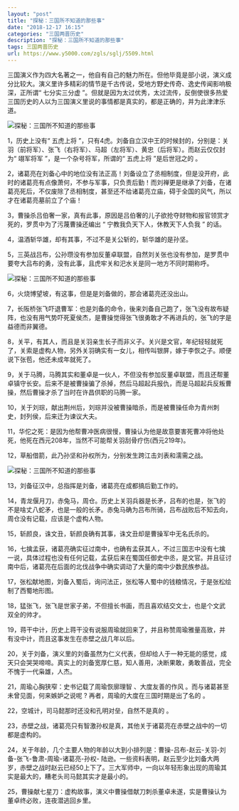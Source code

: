 ```yaml
---
layout: "post"
title: "探秘：三国所不知道的那些事"
date: "2018-12-17 16:15"
categories: "三国两晋历史"
description: "探秘：三国所不知道的那些事"
tags: 三国两晋历史
url: https://www.y5000.com/zgls/sglj/5509.html
---
```






三国演义作为四大名著之一，他自有自己的魅力所在。但他毕竟是部小说，演义成分比较大。演义里许多精彩的情节是千古传说，受地方野史传奇、逸史传闻影响极深，正所谓“
七分实三分虚 ”。但就是因为太过优秀，太过流传，反倒使很多热爱三国历史的人以为三国演义里说的事情都是真实的，都是正确的，并为此津津乐道。

![探秘：三国所不知道的那些事](/uploads/allimg/161118/6-16111Q544009C.JPG)

1，历史上没有“ 五虎上将 ”，只有4虎。刘备自立汉中王的时候封的，分别是：关羽（前将军）、张飞（右将军）、马超（左将军）、黄忠（后将军）。而赵云仅仅封为“
翊军将军 ”，是一个杂号将军，所谓的“ 五虎上将 ”是后世冠之的 。

2，诸葛亮在刘备心中的地位没有法正高！刘备设立了丞相制度，但是没开府，此时的诸葛亮有点像萧何，不参与军事，只负责后勤！而刘禅更是继承了刘备，在诸葛亮死后，不仅废除了丞相制度，甚至还不给诸葛亮立庙，碍于全国的风气，所以才在诸葛亮墓前立了个庙！

3，曹操杀吕伯奢一家，真有此事，原因是吕伯奢的儿子欲抢夺财物和报官领赏才死的，罗贯中为了污蔑曹操还编出 “ 宁教我负天下人，休教天下人负我 ” 的话。

4，温酒斩华雄，却有其事，不过不是关公斩的，斩华雄的是孙坚。

5，三英战吕布，公孙瓒没有参加反董卓联盟，自然刘关张也没有参加，是罗贯中要夸大吕布的勇，没有此事，且虎牢关和汜水关是同一地方不同时期称呼。

![探秘：三国所不知道的那些事](/uploads/allimg/161118/6-16111Q544153B.JPG)

6，火烧博望坡，有这事，但是是刘备做的，那会诸葛亮还没出山。

7，长阪桥张飞吓退曹军：也是刘备的命令，後来刘备自己跑了，张飞没有故布疑阵，也没有用气势吓死夏侯杰，是曹操觉得张飞很勇敢才不再进兵的，张飞的字是益德而非翼德。

8，关平，有其人，而且是关羽亲生长子而非义子。关兴是文官，年纪轻轻就死了，关索是虚构人物，另外关羽确实有一女儿，相传叫银屏，嫁于李恢之子。顺便说下张苞，他还未成年就死了。

9，关于马腾，马腾其实和董卓是一伙人，不但没有参加反董卓联盟，而且还帮董卓镇守长安。后来不是被曹操骗了杀掉，然后马超起兵报仇，而是马超起兵反叛曹操，然后曹操才杀了当时在许昌供职的马腾一家。

10，关于刘琮，献出荆州后，刘琮并没被曹操暗杀，而是被曹操任命为青州刺史，封列侯，后来迁为谏议大夫。

11，华佗之死：是因为他帮曹冲医病很慢，曹操认为他是故意要害死曹冲将他处死，他死在西元208年，当然不可能帮关羽刮骨疗伤(西元219年)。

12，草船借箭，此乃孙坚和孙权所为，分别发生跨江击刘表和濡需之战。

![探秘：三国所不知道的那些事](/uploads/allimg/161118/6-16111Q54433K3.JPG)

13，刘备征汉中，总指挥是刘备，诸葛亮在成都搞后勤工作的。

14，青龙偃月刀，赤兔马，周仓。历史上关羽兵器是长矛，吕布的也是，张飞的不是啥丈八蛇矛，也是一般的长矛。赤兔马确为吕布所骑，吕布战败后不知去向，周仓没有记载，应该是个虚构人物。

15，斩颜良，诛文丑，斩颜良确有其事，诛文丑却是曹操军中无名氏杀的。

16，七擒孟获，诸葛亮确实征过南中，也确有孟获其人，不过三国志中没有七擒一说，具体过程也没有任何记载，孟获后来在蜀国任御史中丞，是文官。并且征讨南中后，诸葛亮在后面的北伐战争中确实调动了大量的南中少数民族参战。

17，张松献地图，刘备入蜀后，询问法正，张松等人蜀中的钱粮情况，于是张松绘制了西蜀地形图。

18，猛张飞，张飞是世家子弟，不但擅长书画，而且喜欢结交文士，也是个文武双全的帅才。

19，蒋干中计，历史上蒋干没有说服周瑜就回来了，并且称赞周瑜雅量高致，并有没中计，而且这事发生在赤壁之战几年以后。

20，关于刘备，演义里的刘备虽然为仁义代表，但却给人于一种无能的感觉，成天只会哭哭啼啼。真实上的刘备宽厚仁慈，知人善用，决断果敢，勇敢善战，完全不愧于一代枭雄，人杰。

21，周瑜心胸狭窄：史书记载了周瑜恢廓理智 、大度友善的作风 。而与诸葛甚至未曾见面，何来嫉妒之说呢 ? 再者，周瑜的大度在三国时期是出了名的 。

22，空城计，司马懿那时还没和孔明对垒，自然不是真的 。

23，赤壁之战，诸葛亮只有智激孙权是真，其他关于诸葛亮在赤壁之战中的一切都是虚构的。

24，关于年龄，几个主要人物的年龄以大到小排列是：曹操-吕布-赵云-关羽-刘备-张飞-鲁肃-周瑜-诸葛亮-孙权-
陆逊。一些资料表明，赵云至少比刘备大两岁，赤壁之战时赵云已经50上下了。三大军师中，一向以年轻形象出现的周瑜其实是最大的，糟老头司马懿其实才是最小的。

25，曹操献七星刀：虚构故事，演义中曹操借献刀刺杀董卓未遂，实是曹操认为董卓终必败，连夜潜逃回乡里。
